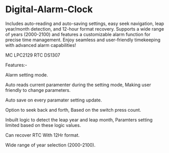 # Digital-Alarm-Clock

Includes auto-reading and auto-saving settings, easy seek navigation, leap year/month detection, and 12-hour format recovery. Supports a wide range of years (2000-2100) and features a customizable alarm function for precise time management. Enjoy seamless and user-friendly timekeeping with advanced alarm capabilities!

MC LPC2129
RTC DS1307

Features:-

Alarm setting mode.

Auto reads current paramenter during the setting mode, Making user friendly to change parameters.

Auto save on every paramater setting update.

Option to seek back and forth, Based on the switch press count.

Inbuilt logic to detect the leap year and leap month, Paramters setting limited based on these logic values.

Can recover RTC With 12Hr format.

Wide range of year selection (2000-2100).

